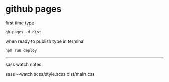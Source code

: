 # github pages

first time type

`gh-pages -d dist`

when ready to publish type in terminal

`npm run deploy`

---

sass watch notes

sass --watch scss/style.scss dist/main.css
